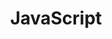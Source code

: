 ---
layout: subject.njk
tags: [subject, subjectInSection:lang, subjectName:js]
subject: js
section: lang
title: JavaScript
breadcrumbName: js
seoDescription: Уроки JavaScript.
seoKeywords: js, уроки, конспекты, JavaScript, ES6, паттерны, веб-разработка, webdev
---